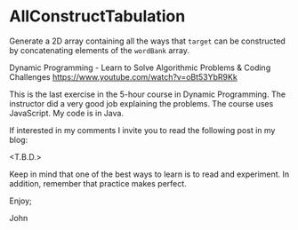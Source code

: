 # AllConstructTabulation
Generate a 2D array containing all the ways that `target` can be constructed by concatenating elements of the `wordBank` array.

Dynamic Programming - Learn to Solve Algorithmic Problems & Coding Challenges
https://www.youtube.com/watch?v=oBt53YbR9Kk

This is the last exercise in the 5-hour course in Dynamic Programming.
The instructor did a very good job explaining the problems.
The course uses JavaScript.
My code is in Java.

If interested in my comments I invite you to read the following post in my blog:

<T.B.D.>

Keep in mind that one of the best ways to learn is to read and experiment.
In addition, remember that practice makes perfect.

Enjoy;

John

